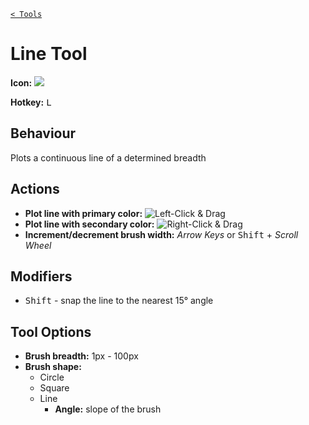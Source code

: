 [`< Tools`](./tools.md)

# Line Tool

**Icon:** ![](https://raw.githubusercontent.com/stipple-effect/stipple-effect/master/res/icons/line_tool.png)

**Hotkey:** <kbd>L</kbd>

## Behaviour

Plots a continuous line of a determined breadth

## Actions

* **Plot line with primary color:** ![Left-Click & Drag](./assets/ui/left-click-drag.gif "Left-Click & Drag")
* **Plot line with secondary color:** ![Right-Click & Drag](./assets/ui/right-click-drag.gif "Right-Click & Drag")
* **Increment/decrement brush width:** *Arrow Keys* or <kbd>Shift</kbd> + *Scroll Wheel*

## Modifiers

* <kbd>Shift</kbd> - snap the line to the nearest 15° angle

## Tool Options

* **Brush breadth:** 1px - 100px
* **Brush shape:**
  * Circle
  * Square
  * Line
    * **Angle:** slope of the brush
